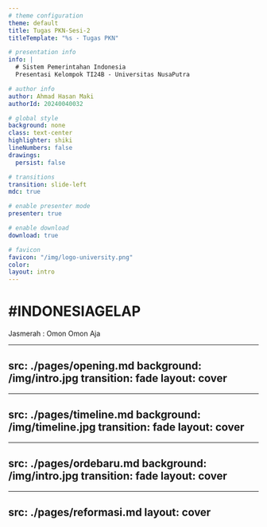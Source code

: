 ```yaml
---
# theme configuration
theme: default
title: Tugas PKN-Sesi-2
titleTemplate: "%s - Tugas PKN"

# presentation info
info: |
  # Sistem Pemerintahan Indonesia
  Presentasi Kelompok TI24B - Universitas NusaPutra

# author info
author: Ahmad Hasan Maki
authorId: 20240040032

# global style
background: none
class: text-center
highlighter: shiki
lineNumbers: false
drawings:
  persist: false

# transitions
transition: slide-left
mdc: true

# enable presenter mode
presenter: true

# enable download
download: true

# favicon
favicon: "/img/logo-university.png"
color:
layout: intro
---
```


# #INDONESIAGELAP

Jasmerah : Omon Omon Aja

---
src: ./pages/opening.md
background: /img/intro.jpg
transition: fade
layout: cover
---

---
src: ./pages/timeline.md
background: /img/timeline.jpg
transition: fade
layout: cover
---

---
src: ./pages/ordebaru.md
background: /img/intro.jpg
transition: fade
layout: cover
---

---
src: ./pages/reformasi.md
layout: cover
---

<!-- Global style overrides -->
<style>
.slidev-layout {
  h1 {
    @apply text-3xl font-bold mb-4;
  }

  p {
    @apply text-lg leading-relaxed;
  }
}
</style>
